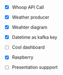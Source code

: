 - [x] Whoop API Call
- [x] Weather producer
- [x] Weahter diagram
- [x] Datetime as kafka key
- [ ] Cool dashboard
- [x] Raspberry
- [ ] Presentation suppport


